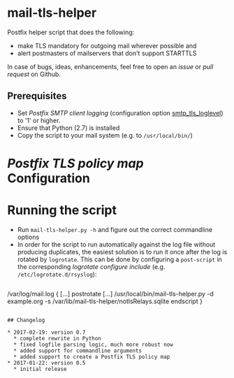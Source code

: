 # mail-tls-helper

Postfix helper script that does the following:

 * make TLS mandatory for outgoing mail wherever possible and
 * alert postmasters of mailservers that don't support STARTTLS

In case of bugs, ideas, enhancements, feel free to open an *issue* or *pull
request* on Github.

## Prerequisites

 * Set *Postfix SMTP client logging* (configuration option
   [smtp_tls_loglevel](http://www.postfix.org/postconf.5.html#smtp_tls_loglevel))
   to '1' or higher.
 * Ensure that Python (2.7) is installed
 * Copy the script to your mail system (e.g. to ```/usr/local/bin/```)

# *Postfix TLS policy map* Configuration

# Running the script

 * Run ```mail-tls-helper.py -h``` and figure out the correct commandline options
 * In order for the script to run automatically against the log file without
   producing duplicates, the easiest solution is to run it once after the log
   is rotated by ```logrotate```. This can be done by configuring a
   ```post-script``` in the corresponding *logrotate configure include*
   (e.g. ```/etc/logrotate.d/rsyslog```):
   ```
/var/log/mail.log
{
	[...]
	postrotate
		[...]
		/usr/local/bin/mail-tls-helper.py -d example.org -s /var/lib/mail-tls-helper/notlsRelays.sqlite 
	endscript
}
```

## Changelog

* 2017-02-19: version 0.7
  * complete rewrite in Python
  * fixed logfile parsing logic, much more robust now
  * added support for commandline arguments
  * added support to create a Postfix TLS policy map
* 2017-01-22: version 0.5
  * initial release
